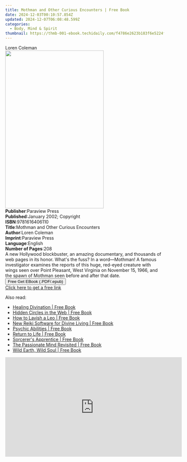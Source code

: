 ```yaml
---
title: Mothman and Other Curious Encounters | Free Book
date: 2024-12-03T00:10:57.854Z
updated: 2024-12-07T06:08:48.599Z
categories:
  - Body, Mind & Spirit
thumbnail: https://thmb-001-ebook.techidaily.com/f4786e2623b183f6e5224ff8668db138253fa9b88870d0d388c00ff64fae950a.jpg
---
```

<main id="book-container">
  <div class="flex flex-col">
    <div class="book-brief flex-1 py-6 px-4 sm:p-6 md:py-10 md:px-8">
      <!-- brief-->
      <div class="book-brief-main">Loren Coleman</div>
    </div>
    <div
      class="book-meta-info flex-1 grid gap-4 col-start-1 col-end-3 row-start-1 sm:mb-6 sm:grid-cols-4 lg:gap-6 lg:col-start-2 lg:row-end-6 lg:row-span-6 lg:mb-0"
    >
      <div
        class="book-meta-info-left place-content-center mt-4 p-4 text-sm leading-6 col-start-2 col-span-2 dark:text-slate-400"
      >
        <img
          class="w-full h-500 object-cover rounded-lg sm:h-255 sm:col-span-2 lg:col-span-full"
          src="https://img-001-ebook.techidaily.com/75b2975d964d809d05e608861301a6b08ddfe2f4b3fd4c5e5e164024fd58b199.jpg"
          alt=""
          width="312"
          height="500"
        />
      </div>
      <div
        class="book-meta-info-right mt-2 col-start-1 row-start-2 col-span-3 self-center"
      >
        <!-- meta data  -->
        <div class="flex flex-col px-4 md:px-8">
          <div class="flex-1">
            <strong>Publisher</strong>:<span class="px-2">Paraview Press</span>
          </div>
          <div class="flex-1">
            <strong>Published</strong>:<span class="px-2"
              >January 2002; Copyright</span
            >
          </div>
          <div class="flex-1">
            <strong>ISBN</strong>:<span class="px-2">9781616406110</span>
          </div>
          <div class="flex-1">
            <strong>Title</strong>:<span class="px-2"
              >Mothman and Other Curious Encounters</span
            >
          </div>
          <div class="flex-1">
            <strong>Author</strong>:<span class="px-2">Loren Coleman</span>
          </div>
          <div class="flex-1">
            <strong>Imprint</strong>:<span class="px-2">Paraview Press</span>
          </div>
          <div class="flex-1">
            <strong>Language</strong>:<span class="px-2">English</span>
          </div>
          <div class="flex-1">
            <strong>Number of Pages</strong>:<span class="px-2">208</span>
          </div>
        </div>
      </div>
    </div>
    <div class="book-description flex-1 py-6 px-4 sm:p-6 md:py-10 md:px-8">
      <div class="book-description-main">
        <div accordion-content="" id="description">
          A new Hollywood blockbuster, an amazing documentary, and thousands of
          web pages in its honor. What's the fuss? In a word—Mothman! A famous
          investigator examines the reports of this huge, red-eyed creature with
          wings seen over Point Pleasant, West Virginia on November 15, 1966,
          and the spawn of Mothman seen before and after that date.
        </div>
      </div>
    </div>
    <div class="book-excerpts flex-1 py-6 px-4 sm:p-6 md:py-10 md:px-8"></div>
    <div
      class="book-about-author flex-1 py-6 px-4 sm:p-6 md:py-10 md:px-8"
    ></div>
    <div class="book-free-get flex-1 py-6 px-4 sm:p-6 md:py-10 md:px-8">
      <button
        id="btn-free-get"
        class="bg-blue-500 hover:bg-blue-700 text-white font-bold py-2 px-4 rounded"
      >
        Free Get EBook (.PDF/.epub)
      </button>
      <div id="countdown-display" class="px-2 text-lg mt-2"></div>
      <a
        id="free-link"
        class="hidden bg-blue-500 hover:bg-blue-700 text-white font-bold py-2 px-4 rounded"
        href="https://www.ebooks.com/en-us/book/95806000/mothman-and-other-curious-encounters/loren-coleman/"
        target="_blank"
        >Click here to get a free link</a
      >
    </div>
    <script>
      let countdownTime = 0;
      let countdownInterval = null;
      document
        .getElementById('btn-free-get')
        .addEventListener('click', startCountdown);
      function startCountdown() {
        countdownTime = new Date().getTime() + 60000 * 3;
        countdownInterval = setInterval(updateCountdown, 1000);
        document.getElementById('btn-free-get').disabled = true;
        document
          .getElementById('btn-free-get')
          .classList.add('bg-gray-500', 'cursor-not-allowed');
      }
      function updateCountdown() {
        let currentTime = new Date().getTime();
        let timeLeft = countdownTime - currentTime;
        let secondsLeft = Math.floor(timeLeft / 1000);
        document.getElementById('countdown-display').innerHTML =
          `Remaining time: ${secondsLeft} seconds.`;
        if (secondsLeft <= 0) {
          clearInterval(countdownInterval);
          document.getElementById('btn-free-get').classList.add('hidden');
          document.getElementById('free-link').classList.remove('hidden');
          document.getElementById('countdown-display').innerHTML = '';
        }
      }
    </script>
  </div>
</main>

<ins class="adsbygoogle"
      style="display:block"
      data-ad-client="ca-pub-7571918770474297"
      data-ad-slot="8358498916"
      data-ad-format="auto"
      data-full-width-responsive="true"></ins>
    

<span class="atpl-alsoreadstyle">Also read:</span>
<div><ul>
<li><a href="https://novels-ebooks.techidaily.com/1207457-9781780994604-healing-divination/"><u>Healing Divination | Free Book</u></a></li>
<li><a href="https://novels-ebooks.techidaily.com/1208898-9780759113138-hidden-circles-in-the-web/"><u>Hidden Circles in the Web | Free Book</u></a></li>
<li><a href="https://novels-ebooks.techidaily.com/1207458-9781780999760-how-to-lavish-a-leo/"><u>How to Lavish a Leo | Free Book</u></a></li>
<li><a href="https://novels-ebooks.techidaily.com/1207463-9781782790037-new-reiki-software-for-divine-living/"><u>New Reiki Software for Divine Living | Free Book</u></a></li>
<li><a href="https://novels-ebooks.techidaily.com/1208905-9781609253073-psychic-abilities/"><u>Psychic Abilities | Free Book</u></a></li>
<li><a href="https://novels-ebooks.techidaily.com/1212512-9781250020864-return-to-life/"><u>Return to Life | Free Book</u></a></li>
<li><a href="https://novels-ebooks.techidaily.com/1212602-9781583948095-sorcerers-apprentice/"><u>Sorcerer's Apprentice | Free Book</u></a></li>
<li><a href="https://novels-ebooks.techidaily.com/1212604-9781583948149-the-passionate-mind-revisited/"><u>The Passionate Mind Revisited | Free Book</u></a></li>
<li><a href="https://novels-ebooks.techidaily.com/1207471-9781780991887-wild-earth-wild-soul/"><u>Wild Earth, Wild Soul | Free Book</u></a></li>
</ul></div>

<!-- affiliate ads begin -->
<iframe width="560" height="315" src="https://www.youtube.com/embed/RvR5PNhspKE?si=uJcMYK9v-_Xq7fAg" title="YouTube video player" frameborder="0" allow="accelerometer; autoplay; clipboard-write; encrypted-media; gyroscope; picture-in-picture; web-share" referrerpolicy="strict-origin-when-cross-origin" allowfullscreen></iframe>
<!-- affiliate ads end -->

